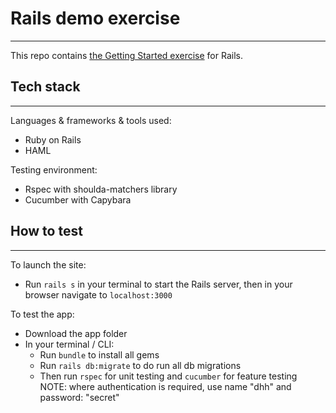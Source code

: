 # **Rails demo exercise**
-------
This repo contains [the Getting Started exercise](https://guides.rubyonrails.org/getting_started.html) for Rails.

## Tech stack
-------
Languages & frameworks & tools used:
* Ruby on Rails
* HAML

Testing environment:
* Rspec with shoulda-matchers library
* Cucumber with Capybara

## How to test
-------
To launch the site:
* Run `rails s` in your terminal to start the Rails server, then in your browser navigate to `localhost:3000`

To test the app:
* Download the app folder
* In your terminal / CLI:
    * Run `bundle` to install all gems
    * Run `rails db:migrate` to do run all db migrations
    * Then run `rspec` for unit testing and `cucumber` for feature testing
    NOTE: where authentication is required, use name "dhh" and password: "secret"
